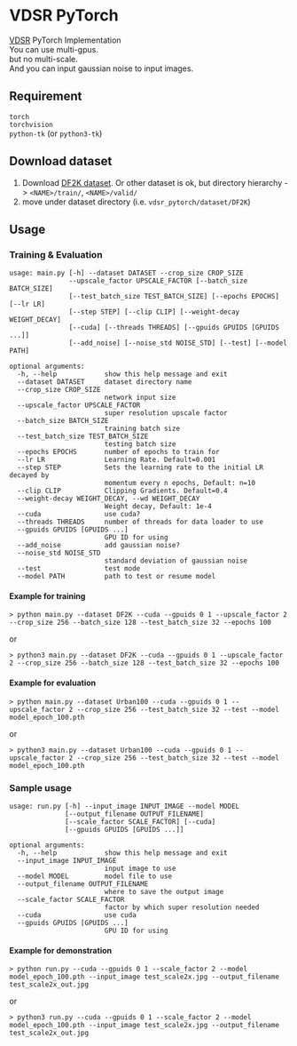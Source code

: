 # VDSR PyTorch
[VDSR](https://cv.snu.ac.kr/research/VDSR/VDSR_CVPR2016.pdf) PyTorch Implementation  
You can use multi-gpus.  
but no multi-scale.  
And you can input gaussian noise to input images.

## Requirement
`torch`  
`torchvision`  
`python-tk` (or `python3-tk`)

## Download dataset
1. Download [DF2K dataset](https://drive.google.com/file/d/1P9pcaGjvq3xiF22GXIq7ciZta3rjZxaY/view?usp=sharing). Or other dataset is ok, but directory hierarchy -> `<NAME>/train/`, `<NAME>/valid/`
2. move under dataset directory (i.e. `vdsr_pytorch/dataset/DF2K`)

## Usage
### Training & Evaluation
```
usage: main.py [-h] --dataset DATASET --crop_size CROP_SIZE
               --upscale_factor UPSCALE_FACTOR [--batch_size BATCH_SIZE]
               [--test_batch_size TEST_BATCH_SIZE] [--epochs EPOCHS] [--lr LR]
               [--step STEP] [--clip CLIP] [--weight-decay WEIGHT_DECAY]
               [--cuda] [--threads THREADS] [--gpuids GPUIDS [GPUIDS ...]]
               [--add_noise] [--noise_std NOISE_STD] [--test] [--model PATH]

optional arguments:
  -h, --help            show this help message and exit
  --dataset DATASET     dataset directory name
  --crop_size CROP_SIZE
                        network input size
  --upscale_factor UPSCALE_FACTOR
                        super resolution upscale factor
  --batch_size BATCH_SIZE
                        training batch size
  --test_batch_size TEST_BATCH_SIZE
                        testing batch size
  --epochs EPOCHS       number of epochs to train for
  --lr LR               Learning Rate. Default=0.001
  --step STEP           Sets the learning rate to the initial LR decayed by
                        momentum every n epochs, Default: n=10
  --clip CLIP           Clipping Gradients. Default=0.4
  --weight-decay WEIGHT_DECAY, --wd WEIGHT_DECAY
                        Weight decay, Default: 1e-4
  --cuda                use cuda?
  --threads THREADS     number of threads for data loader to use
  --gpuids GPUIDS [GPUIDS ...]
                        GPU ID for using
  --add_noise           add gaussian noise?
  --noise_std NOISE_STD
                        standard deviation of gaussian noise
  --test                test mode
  --model PATH          path to test or resume model
```

#### Example for training
```
> python main.py --dataset DF2K --cuda --gpuids 0 1 --upscale_factor 2 --crop_size 256 --batch_size 128 --test_batch_size 32 --epochs 100
```
or
```
> python3 main.py --dataset DF2K --cuda --gpuids 0 1 --upscale_factor 2 --crop_size 256 --batch_size 128 --test_batch_size 32 --epochs 100
```

#### Example for evaluation
```
> python main.py --dataset Urban100 --cuda --gpuids 0 1 --upscale_factor 2 --crop_size 256 --test_batch_size 32 --test --model model_epoch_100.pth
```
or
```
> python3 main.py --dataset Urban100 --cuda --gpuids 0 1 --upscale_factor 2 --crop_size 256 --test_batch_size 32 --test --model model_epoch_100.pth
```

### Sample usage
```
usage: run.py [-h] --input_image INPUT_IMAGE --model MODEL
              [--output_filename OUTPUT_FILENAME]
              [--scale_factor SCALE_FACTOR] [--cuda]
              [--gpuids GPUIDS [GPUIDS ...]]

optional arguments:
  -h, --help            show this help message and exit
  --input_image INPUT_IMAGE
                        input image to use
  --model MODEL         model file to use
  --output_filename OUTPUT_FILENAME
                        where to save the output image
  --scale_factor SCALE_FACTOR
                        factor by which super resolution needed
  --cuda                use cuda
  --gpuids GPUIDS [GPUIDS ...]
                        GPU ID for using
```

#### Example for demonstration
```
> python run.py --cuda --gpuids 0 1 --scale_factor 2 --model model_epoch_100.pth --input_image test_scale2x.jpg --output_filename test_scale2x_out.jpg
```
or
```
> python3 run.py --cuda --gpuids 0 1 --scale_factor 2 --model model_epoch_100.pth --input_image test_scale2x.jpg --output_filename test_scale2x_out.jpg
```
